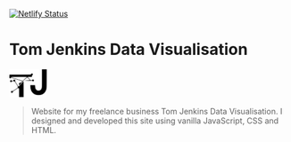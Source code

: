 [![Netlify Status](https://api.netlify.com/api/v1/badges/9d193b4d-77d9-46dd-8114-17f215d5872c/deploy-status)](https://tjdatavisualisation.netlify.app/)

# Tom Jenkins Data Visualisation

<img src="images/logo-dark.svg" alt="TJ Data Visualisation logo" height="50" /><br/>

> Website for my freelance business Tom Jenkins Data Visualisation. I designed and developed this site using vanilla JavaScript, CSS and HTML.    


</div>